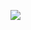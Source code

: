 <p>
<img src="https://i.imgur.com/nDxSgWi.png">
</p>

<!-- <h1 align="center">Triistam</h1>
<p align="center">17 y.o. coder from Uzbekistan!</p>
<h2 align="center">I use.</h2>

![TypeScript](https://img.shields.io/badge/typescript-%23007ACC.svg?style=for-the-badge&logo=typescript&logoColor=white)
![Rust](https://img.shields.io/badge/rust-%23000000.svg?style=for-the-badge&logo=rust&logoColor=white)
![Zig](https://img.shields.io/badge/Zig-%23F7A41D.svg?style=for-the-badge&logo=zig&logoColor=white)
![Python](https://img.shields.io/badge/python-3670A0?style=for-the-badge&logo=python&logoColor=ffdd54)
![Deno JS](https://img.shields.io/badge/deno%20js-000000?style=for-the-badge&logo=deno&logoColor=white)
![Bun](https://img.shields.io/badge/Bun-%23000000.svg?style=for-the-badge&logo=bun&logoColor=white)
![Arch](https://img.shields.io/badge/Arch%20Linux-1793D1?logo=arch-linux&logoColor=fff&style=for-the-badge)
![Visual Studio Code](https://img.shields.io/badge/Visual%20Studio%20Code-0078d7.svg?style=for-the-badge&logo=visual-studio-code&logoColor=white)

<br> <!-- br goes brrrr
<h2 align="center">Friend(s)</h2>
<div align="center">
<img src="./assets/tapnisu.jpg" width=150>
</div>


<h2 align="center">Social</a>
<div align="center" style="display:flex; justify-content: center">
<p><a href="https://t.me/triistam"><img src="https://img.shields.io/badge/Telegram-2CA5E0?style=for-the-badge&logo=telegram&logoColor=white" height=50></a></p>

<p><img height=50 src="https://wakatime.com/badge/user/ee59dbe4-1024-4a32-b8be-0d86125f6f2f.svg"></p>
</div> -->
